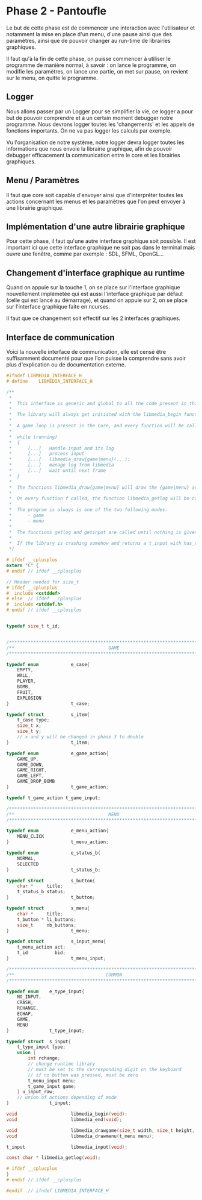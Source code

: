 # Phase 2 - Pantoufle

Le but de cette phase est de commencer une interaction avec l'utilisateur et notamment la mise en place d'un menu, d'une pause ainsi que des paramètres, ainsi que de pouvoir changer au run-time de librairies graphiques.

Il faut qu'à la fin de cette phase, on puisse commencer à utiliser le programme de manière normal, à savoir : on lance le programme, on modifie les paramètres, on lance une partie, on met sur pause, on revient sur le menu, on quitte le programme.

## Logger

Nous allons passer par un Logger pour se simplifier la vie, ce logger a pour but de pouvoir comprendre et à un certain moment debugger notre programme. Nous devrons logger toutes les 'changements' et les appels de fonctions importants. On ne va pas logger les calculs par exemple.

Vu l'organisation de notre système, notre logger devra logger toutes les informations que nous envoie la librairie graphique, afin de pouvoir debugger efficacement la communication entre le core et les librairies graphiques.

## Menu / Paramètres

Il faut que core soit capable d'envoyer ainsi que d'interpréter toutes les actions concernant les menus et les paramètres que l'on peut envoyer à une librairie graphique.

## Implémentation d'une autre librairie graphique

Pour cette phase, il faut qu'une autre interface graphique soit possible. Il est important ici que cette interface graphique ne soit pas dans le terminal mais ouvre une fenêtre, comme par exemple : SDL, SFML, OpenGL...

## Changement d'interface graphique au runtime

Quand on appuie sur la touche 1, on se place sur l'interface graphique nouvellement implémetée qui est aussi l'interface graphique par défaut (celle qui est lancé au démarrage), et quand on appuie sur 2, on se place sur l'interface graphique faite en ncurses.

Il faut que ce changement soit effectif sur les 2 interfaces graphiques.

## Interface de communication

Voici la nouvelle interface de communication, elle est censé être suffisamment documenté pour que l'on puisse la comprendre sans avoir plus d'explication ou de documentation externe.

```h
#ifndef LIBMEDIA_INTERFACE_H
# define	LIBMEDIA_INTERFACE_H

/**
 *
 *	This interface is generic and global to all the code present in this project, for the core and for all the libraries connected to Core.
 *
 *	The library will always get initiated with the libmedia_begin function and always finish with the libmedia_end function.
 *
 *	A game loop is present in the Core, and every function will be called in a frame. None of the functions must block the current thread/process.
 *
 *	while (running)
 *	{
 *		[...]	Handle input and its log
 *		[...]	process input
 *		[...]	libmedia_draw{game|menu}(...);
 *		[...]	manage log from libmedia
 *		[...]	wait until next frame
 *	}
 *
 *	The functions libmedia_draw{game|menu} will draw the {game|menu} according to the argument.
 *
 *	On every function f called, the function libmedia_getlog will be called to log messages in order that they appears in the previous function f.
 *
 *	The program is always is one of the two following modes:
 *		- game
 *		- menu
 *
 *	The functions getlog and getinput are called until nothing is given. They work like a FIFO structure. For log for example, we want to log strings in order.
 *
 *	If the library is crashing somehow and returns a t_input with has_crash boolean field set to 1 (or a non zero value), the core will still call the libmedia_end().
 */

# ifdef __cplusplus
extern "C" {
# endif	// ifdef __cplusplus

// Header needed for size_t
# ifdef __cplusplus
#  include <cstddef>
# else	// ifdef __cplusplus
#  include <stddef.h>
# endif	// ifdef __cplusplus


typedef size_t t_id;


/*****************************************************************************/
/**                                   GAME                                  **/
/*****************************************************************************/

typedef enum			e_case{
	EMPTY,
	WALL,
	PLAYER,
	BOMB,
	FRUIT,
	EXPLOSION
}						t_case;

typedef struct			s_item{
	t_case type;
	size_t x;
	size_t y;
	// x and y will be changed in phase 3 to double
}						t_item;

typedef enum			e_game_action{
	GAME_UP,
	GAME_DOWN,
	GAME_RIGHT,
	GAME_LEFT,
	GAME_DROP_BOMB
}						t_game_action;

typedef t_game_action t_game_input;

/*****************************************************************************/
/**                                   MENU                                  **/
/*****************************************************************************/

typedef enum			e_menu_action{
	MENU_CLICK
}						t_menu_action;

typedef enum			e_status_b{
	NORMAL,
	SELECTED
}						t_status_b;

typedef struct			s_button{
	char *	   title;
	t_status_b status;
}						t_button;

typedef struct			s_menu{
	char *	   title;
	t_button * li_buttons;
	size_t	   nb_buttons;
}						t_menu;

typedef struct			s_input_menu{
	t_menu_action act;
	t_id		  bid;
}						t_menu_input;

/*****************************************************************************/
/**                                  COMMON                                 **/
/*****************************************************************************/

typedef enum	e_type_input{
	NO_INPUT,
	CRASH,
	RCHANGE,
	ECHAP,
	GAME,
	MENU
}				t_type_input;

typedef struct	s_input{
	t_type_input type;
	union {
		int	rchange;
		// change runtime library
		// must be set to the curresponding digit on the keyboard
		// if no button was pressed, must be zero
		t_menu_input menu;
		t_game_input game;
	} u_input_raw;
	// union of actions depending of mode
}				t_input;

void					libmedia_begin(void);
void					libmedia_end(void);

void					libmedia_drawgame(size_t width, size_t height, t_item * items, size_t nb_items);
void					libmedia_drawmenu(t_menu menu);

t_input					libmedia_input(void);

const char * libmedia_getlog(void);

# ifdef __cplusplus
}
# endif	// ifdef __cplusplus

#endif	// ifndef LIBMEDIA_INTERFACE_H

```
